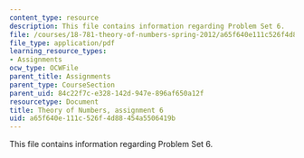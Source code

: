 ```yaml
---
content_type: resource
description: This file contains information regarding Problem Set 6.
file: /courses/18-781-theory-of-numbers-spring-2012/a65f640e111c526f4d88454a5506419b_MIT18_781S12_pset6.pdf
file_type: application/pdf
learning_resource_types:
- Assignments
ocw_type: OCWFile
parent_title: Assignments
parent_type: CourseSection
parent_uid: 84c22f7c-e328-142d-947e-896af650a12f
resourcetype: Document
title: Theory of Numbers, assignment 6
uid: a65f640e-111c-526f-4d88-454a5506419b
---
```

This file contains information regarding Problem Set 6.

